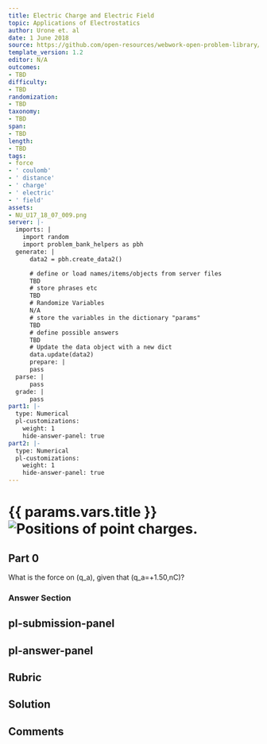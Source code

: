 ```yaml
---
title: Electric Charge and Electric Field
topic: Applications of Electrostatics
author: Urone et. al
date: 1 June 2018
source: https://github.com/open-resources/webwork-open-problem-library/tree/master/Contrib/BrockPhysics/College_Physics_Urone/18.Electric_Field/18-07.Conductors_and_Electric_Fields_in_Static_Equilibrium/NU_U17_18_07_009.pg
template_version: 1.2
editor: N/A
outcomes:
- TBD
difficulty:
- TBD
randomization:
- TBD
taxonomy:
- TBD
span:
- TBD
length:
- TBD
tags:
- force
- ' coulomb'
- ' distance'
- ' charge'
- ' electric'
- ' field'
assets:
- NU_U17_18_07_009.png
server: |-
  imports: |
    import random
    import problem_bank_helpers as pbh
  generate: |
      data2 = pbh.create_data2()

      # define or load names/items/objects from server files
      TBD
      # store phrases etc
      TBD
      # Randomize Variables
      N/A
      # store the variables in the dictionary "params"
      TBD
      # define possible answers
      TBD
      # Update the data object with a new dict
      data.update(data2)
      prepare: |
      pass
  parse: |
      pass
  grade: |
      pass
part1: |-
  type: Numerical
  pl-customizations:
    weight: 1
    hide-answer-panel: true
part2: |-
  type: Numerical
  pl-customizations:
    weight: 1
    hide-answer-panel: true
---
```


# {{ params.vars.title }}![Positions of point charges.](NU_U17_18_07_009.png)

## Part 0 
What is the force on (q_a), given that (q_a=+1.50,nC)? 


### Answer Section 


## pl-submission-panel 


## pl-answer-panel 


## Rubric 


## Solution 


## Comments 


